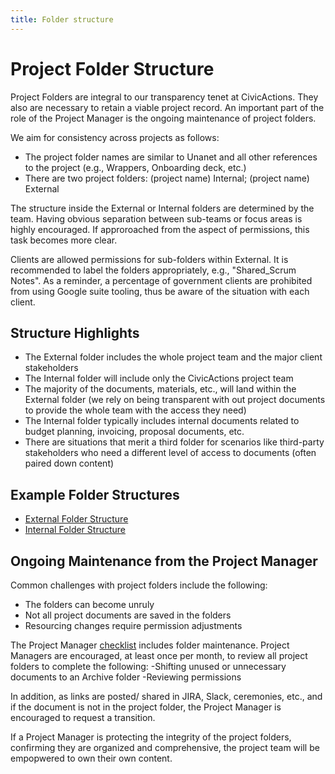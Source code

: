```yaml
---
title: Folder structure
---
```


# Project Folder Structure

Project Folders are integral to our transparency tenet at CivicActions. They also are necessary to retain a viable project record. An important part of the role of the Project Manager is the ongoing maintenance of project folders.

We aim for consistency across projects as follows:

- The project folder names are similar to Unanet and all other references to the project (e.g., Wrappers, Onboarding deck, etc.)
- There are two project folders: (project name) Internal; (project name) External

The structure inside the External or Internal folders are determined by the team. Having obvious separation between sub-teams or focus areas is highly encouraged. If approroached from the aspect of permissions, this task becomes more clear.

Clients are allowed permissions for sub-folders within External. It is recommended to label the folders appropriately, e.g., "Shared_Scrum Notes". As a reminder, a percentage of government clients are prohibited from using Google suite tooling, thus be aware of the situation with each client.

## Structure Highlights

- The External folder includes the whole project team and the major client stakeholders
- The Internal folder will include only the CivicActions project team
- The majority of the documents, materials, etc., will land within the External folder (we rely on being transparent with out project documents to provide the whole team with the access they need)
- The Internal folder typically includes internal documents related to budget planning, invoicing, proposal documents, etc.
- There are situations that merit a third folder for scenarios like third-party stakeholders who need a different level of access to documents (often paired down content)

## Example Folder Structures

- [External Folder Structure](https://drive.google.com/drive/folders/12A_IvfJItWrCLoGFR0PPcS1zQNzedS2u)
- [Internal Folder Structure](https://drive.google.com/drive/folders/1sDEFlOEJz8dpJpA3B_UqhJflXrs6L6hj)

## Ongoing Maintenance from the Project Manager

Common challenges with project folders include the following:

- The folders can become unruly
- Not all project documents are saved in the folders
- Resourcing changes require permission adjustments

The Project Manager [checklist](project-management-checklists.md) includes folder maintenance. Project Managers are encouraged, at least once per month, to review all project folders to complete the following:
-Shifting unused or unnecessary documents to an Archive folder
-Reviewing permissions

In addition, as links are posted/ shared in JIRA, Slack, ceremonies, etc., and if the document is not in the project folder, the Project Manager is encouraged to request a transition.

If a Project Manager is protecting the integrity of the project folders, confirming they are organized and comprehensive, the project team will be empopwered to own their own content.
